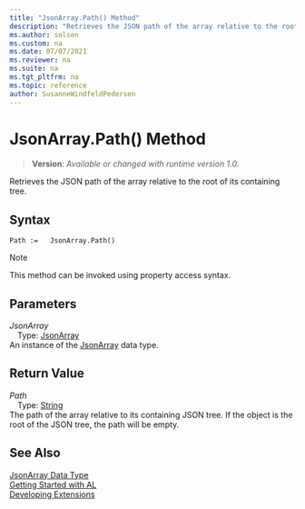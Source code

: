 ```yaml
---
title: "JsonArray.Path() Method"
description: "Retrieves the JSON path of the array relative to the root of its containing tree."
ms.author: solsen
ms.custom: na
ms.date: 07/07/2021
ms.reviewer: na
ms.suite: na
ms.tgt_pltfrm: na
ms.topic: reference
author: SusanneWindfeldPedersen
---
```

[//]: # (START>DO_NOT_EDIT)
[//]: # (IMPORTANT:Do not edit any of the content between here and the END>DO_NOT_EDIT.)
[//]: # (Any modifications should be made in the .xml files in the ModernDev repo.)
# JsonArray.Path() Method
> **Version**: _Available or changed with runtime version 1.0._

Retrieves the JSON path of the array relative to the root of its containing tree.


## Syntax
```AL
Path :=   JsonArray.Path()
```
> [!NOTE]
> This method can be invoked using property access syntax.

## Parameters
*JsonArray*  
&emsp;Type: [JsonArray](jsonarray-data-type.md)  
An instance of the [JsonArray](jsonarray-data-type.md) data type.  

## Return Value
*Path*  
&emsp;Type: [String](/dynamics365/business-central/dev-itpro/developer/methods-auto/text/text-data-type)  
The path of the array relative to its containing JSON tree. If the object is the root of the JSON tree, the path will be empty.


[//]: # (IMPORTANT: END>DO_NOT_EDIT)
## See Also
[JsonArray Data Type](jsonarray-data-type.md)  
[Getting Started with AL](../../devenv-get-started.md)  
[Developing Extensions](../../devenv-dev-overview.md)